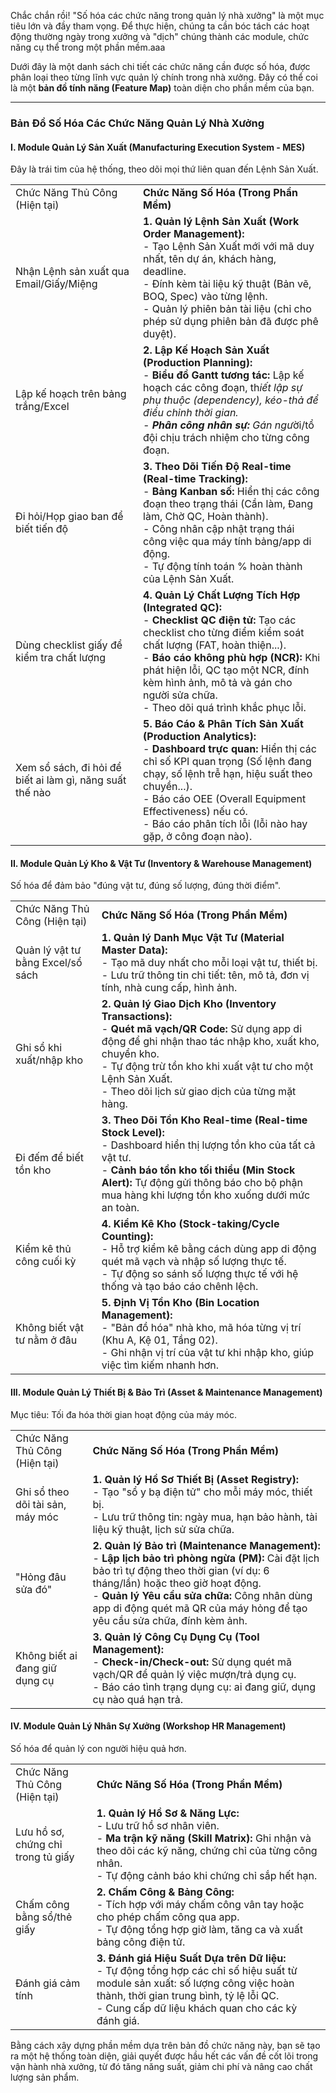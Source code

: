 Chắc chắn rồi! "Số hóa các chức năng trong quản lý nhà xưởng" là một mục tiêu lớn và đầy tham vọng. Để thực hiện, chúng ta cần bóc tách các hoạt động thường ngày trong xưởng và "dịch" chúng thành các module, chức năng cụ thể trong một phần mềm.aaa

Dưới đây là một danh sách chi tiết các chức năng cần được số hóa, được phân loại theo từng lĩnh vực quản lý chính trong nhà xưởng. Đây có thể coi là một **bản đồ tính năng (Feature Map)** toàn diện cho phần mềm của bạn.

---

### **Bản Đồ Số Hóa Các Chức Năng Quản Lý Nhà Xưởng**

#### **I. Module Quản Lý Sản Xuất (Manufacturing Execution System - MES)**

Đây là trái tim của hệ thống, theo dõi mọi thứ liên quan đến Lệnh Sản Xuất.

|                                                          |                                                                                                                                                                                                                                                                                                                                   |
| -------------------------------------------------------- | --------------------------------------------------------------------------------------------------------------------------------------------------------------------------------------------------------------------------------------------------------------------------------------------------------------------------------- |
| Chức Năng Thủ Công (Hiện tại)                            | **Chức Năng Số Hóa (Trong Phần Mềm)**                                                                                                                                                                                                                                                                                             |
| Nhận Lệnh sản xuất qua Email/Giấy/Miệng                  | **1. Quản lý Lệnh Sản Xuất (Work Order Management):**<br>- Tạo Lệnh Sản Xuất mới với mã duy nhất, tên dự án, khách hàng, deadline.<br>- Đính kèm tài liệu kỹ thuật (Bản vẽ, BOQ, Spec) vào từng lệnh.<br>- Quản lý phiên bản tài liệu (chỉ cho phép sử dụng phiên bản đã được phê duyệt).                                         |
| Lập kế hoạch trên bảng trắng/Excel                       | **2. Lập Kế Hoạch Sản Xuất (Production Planning):**<br>- **Biểu đồ Gantt tương tác:** Lập kế hoạch các công đoạn, th*iết lập sự phụ thuộc (dependency), kéo-thả để điều chỉnh thời gian.<br>- **Phân công nhân sự:** Gán ngư*ời/tổ đội chịu trách nhiệm cho từng công đoạn.                                                       |
| Đi hỏi/Họp giao ban để biết tiến độ                      | **3. Theo Dõi Tiến Độ Real-time (Real-time Tracking):**<br>- **Bảng Kanban số:** Hiển thị các công đoạn theo trạng thái (Cần làm, Đang làm, Chờ QC, Hoàn thành).<br>- Công nhân cập nhật trạng thái công việc qua máy tính bảng/app di động.<br>- Tự động tính toán % hoàn thành của Lệnh Sản Xuất.                               |
| Dùng checklist giấy để kiểm tra chất lượng               | **4. Quản Lý Chất Lượng Tích Hợp (Integrated QC):**<br>- **Checklist QC điện tử:** Tạo các checklist cho từng điểm kiểm soát chất lượng (FAT, hoàn thiện...).<br>- **Báo cáo không phù hợp (NCR):** Khi phát hiện lỗi, QC tạo một NCR, đính kèm hình ảnh, mô tả và gán cho người sửa chữa.<br>- Theo dõi quá trình khắc phục lỗi. |
| Xem sổ sách, đi hỏi để biết ai làm gì, năng suất thế nào | **5. Báo Cáo & Phân Tích Sản Xuất (Production Analytics):**<br>- **Dashboard trực quan:** Hiển thị các chỉ số KPI quan trọng (Số lệnh đang chạy, số lệnh trễ hạn, hiệu suất theo chuyền...).<br>- Báo cáo OEE (Overall Equipment Effectiveness) nếu có.<br>- Báo cáo phân tích lỗi (lỗi nào hay gặp, ở công đoạn nào).            |

#### **II. Module Quản Lý Kho & Vật Tư (Inventory & Warehouse Management)**

Số hóa để đảm bảo "đúng vật tư, đúng số lượng, đúng thời điểm".

|                                   |                                                                                                                                                                                                                                                                                   |
| --------------------------------- | --------------------------------------------------------------------------------------------------------------------------------------------------------------------------------------------------------------------------------------------------------------------------------- |
| Chức Năng Thủ Công (Hiện tại)     | **Chức Năng Số Hóa (Trong Phần Mềm)**                                                                                                                                                                                                                                             |
| Quản lý vật tư bằng Excel/sổ sách | **1. Quản lý Danh Mục Vật Tư (Material Master Data):**<br>- Tạo mã duy nhất cho mỗi loại vật tư, thiết bị.<br>- Lưu trữ thông tin chi tiết: tên, mô tả, đơn vị tính, nhà cung cấp, hình ảnh.                                                                                      |
| Ghi sổ khi xuất/nhập kho          | **2. Quản lý Giao Dịch Kho (Inventory Transactions):**<br>- **Quét mã vạch/QR Code:** Sử dụng app di động để ghi nhận thao tác nhập kho, xuất kho, chuyển kho.<br>- Tự động trừ tồn kho khi xuất vật tư cho một Lệnh Sản Xuất.<br>- Theo dõi lịch sử giao dịch của từng mặt hàng. |
| Đi đếm để biết tồn kho            | **3. Theo Dõi Tồn Kho Real-time (Real-time Stock Level):**<br>- Dashboard hiển thị lượng tồn kho của tất cả vật tư.<br>- **Cảnh báo tồn kho tối thiểu (Min Stock Alert):** Tự động gửi thông báo cho bộ phận mua hàng khi lượng tồn kho xuống dưới mức an toàn.                   |
| Kiểm kê thủ công cuối kỳ          | **4. Kiểm Kê Kho (Stock-taking/Cycle Counting):**<br>- Hỗ trợ kiểm kê bằng cách dùng app di động quét mã vạch và nhập số lượng thực tế.<br>- Tự động so sánh số lượng thực tế với hệ thống và tạo báo cáo chênh lệch.                                                             |
| Không biết vật tư nằm ở đâu       | **5. Định Vị Tồn Kho (Bin Location Management):**<br>- "Bản đồ hóa" nhà kho, mã hóa từng vị trí (Khu A, Kệ 01, Tầng 02).<br>- Ghi nhận vị trí của vật tư khi nhập kho, giúp việc tìm kiếm nhanh hơn.                                                                              |

#### **III. Module Quản Lý Thiết Bị & Bảo Trì (Asset & Maintenance Management)**

Mục tiêu: Tối đa hóa thời gian hoạt động của máy móc.

|                                  |                                                                                                                                                                                                                                                                                                                    |
| -------------------------------- | ------------------------------------------------------------------------------------------------------------------------------------------------------------------------------------------------------------------------------------------------------------------------------------------------------------------ |
| Chức Năng Thủ Công (Hiện tại)    | **Chức Năng Số Hóa (Trong Phần Mềm)**                                                                                                                                                                                                                                                                              |
| Ghi sổ theo dõi tài sản, máy móc | **1. Quản lý Hồ Sơ Thiết Bị (Asset Registry):**<br>- Tạo "sổ y bạ điện tử" cho mỗi máy móc, thiết bị.<br>- Lưu trữ thông tin: ngày mua, hạn bảo hành, tài liệu kỹ thuật, lịch sử sửa chữa.                                                                                                                         |
| "Hỏng đâu sửa đó"                | **2. Quản lý Bảo trì (Maintenance Management):**<br>- **Lập lịch bảo trì phòng ngừa (PM):** Cài đặt lịch bảo trì tự động theo thời gian (ví dụ: 6 tháng/lần) hoặc theo giờ hoạt động.<br>- **Quản lý Yêu cầu sửa chữa:** Công nhân dùng app di động quét mã QR của máy hỏng để tạo yêu cầu sửa chữa, đính kèm ảnh. |
| Không biết ai đang giữ dụng cụ   | **3. Quản lý Công Cụ Dụng Cụ (Tool Management):**<br>- **Check-in/Check-out:** Sử dụng quét mã vạch/QR để quản lý việc mượn/trả dụng cụ.<br>- Báo cáo tình trạng dụng cụ: ai đang giữ, dụng cụ nào quá hạn trả.                                                                                                    |

#### **IV. Module Quản Lý Nhân Sự Xưởng (Workshop HR Management)**

Số hóa để quản lý con người hiệu quả hơn.

|   |   |
|---|---|
|Chức Năng Thủ Công (Hiện tại)|**Chức Năng Số Hóa (Trong Phần Mềm)**|
|Lưu hồ sơ, chứng chỉ trong tủ giấy|**1. Quản lý Hồ Sơ & Năng Lực:**<br>- Lưu trữ hồ sơ nhân viên.<br>- **Ma trận kỹ năng (Skill Matrix):** Ghi nhận và theo dõi các kỹ năng, chứng chỉ của từng công nhân.<br>- Tự động cảnh báo khi chứng chỉ sắp hết hạn.|
|Chấm công bằng sổ/thẻ giấy|**2. Chấm Công & Bảng Công:**<br>- Tích hợp với máy chấm công vân tay hoặc cho phép chấm công qua app.<br>- Tự động tổng hợp giờ làm, tăng ca và xuất bảng công điện tử.|
|Đánh giá cảm tính|**3. Đánh giá Hiệu Suất Dựa trên Dữ liệu:**<br>- Tự động tổng hợp các chỉ số hiệu suất từ module sản xuất: số lượng công việc hoàn thành, thời gian trung bình, tỷ lệ lỗi QC.<br>- Cung cấp dữ liệu khách quan cho các kỳ đánh giá.|

Bằng cách xây dựng phần mềm dựa trên bản đồ chức năng này, bạn sẽ tạo ra một hệ thống toàn diện, giải quyết được hầu hết các vấn đề cốt lõi trong vận hành nhà xưởng, từ đó tăng năng suất, giảm chi phí và nâng cao chất lượng sản phẩm.